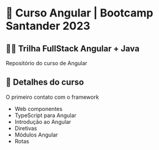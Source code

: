 # 📕 Curso Angular | Bootcamp Santander 2023 
## 👨‍💻 Trilha FullStack Angular + Java 

Repositório do curso de Angular

## 🔎 Detalhes do curso

O primeiro contato com o framework

- Web componentes
- TypeScript para Angular
- Introdução ao Angular
- Diretivas
- Módulos Angular
- Rotas
